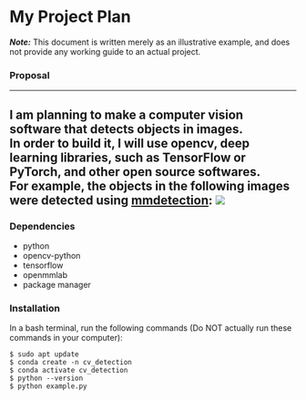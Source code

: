 # My Project Plan  
***Note:*** This document is written merely as an illustrative example, and does not provide any working guide to an actual project.  
### Proposal
---
I am planning to make a computer vision software that detects objects in images.  
In order to build it, I will use opencv, deep learning libraries, such as TensorFlow or PyTorch, and other open source softwares.  
For example, the objects in the following images were detected using [mmdetection](https://github.com/open-mmlab/mmdetection):
![](https://user-images.githubusercontent.com/12907710/137271636-56ba1cd2-b110-4812-8221-b4c120320aa9.png)
---
### Dependencies
- python  
- opencv-python  
- tensorflow  
- openmmlab  
- package manager  
### Installation
In a bash terminal, run the following commands (Do NOT actually run these commands in your computer):
```
$ sudo apt update
$ conda create -n cv_detection
$ conda activate cv_detection
$ python --version
$ python example.py
```
